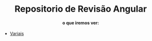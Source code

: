 <h1 align="center">Repositorio de Revisão Angular </h1>


<h4 align="center"> 
    o que iremos ver:
</h4>

* [Variais](https://developer.mozilla.org/pt-BR/docs/Learn/JavaScript/First_steps/Variables)
